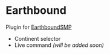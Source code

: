 # Earthbound
Plugin for [EarthboundSMP](https://twitter.com/earthboundsmp)

- Continent selector
- Live command *(will be added soon)*

